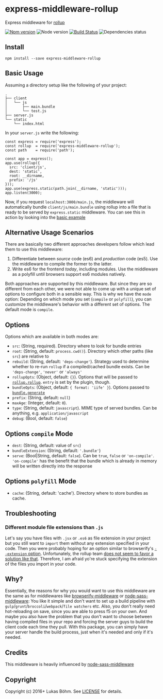 # express-middleware-rollup
Express middleware for [rollup](http://rollupjs.org/)

[![Npm version](https://badge.fury.io/js/express-middleware-rollup.svg)](https://badge.fury.io/js/express-middleware-rollup)
![Node version](https://img.shields.io/badge/node-%3E%3D%206.0-yellow.svg)
[![Build Status](https://travis-ci.org/suluke/express-middleware-rollup.svg?branch=master)](https://travis-ci.org/suluke/express-middleware-rollup)
![Dependencies status](https://david-dm.org/suluke/express-middleware-rollup.svg)

## Install
```
npm install --save express-middleware-rollup
```

## Basic Usage
Assuming a directory setup like the following of your project:
```
.
├── client
│   └── js
│       ├── main.bundle
│       └── test.js
├── server.js
└── static
    └── index.html
```
In your `server.js` write the following:
```
const express = require('express');
const rollup  = require('express-middleware-rollup');
const path    = require('path');

const app = express();
app.use(rollup({
  src: 'client/js',
  dest: 'static',
  root: __dirname,
  prefix: '/js'
}));
app.use(express.static(path.join(__dirname, 'static')));
app.listen(3000);
```
Now, if you request `localhost:3000/main.js`, the middleware will automatically bundle `client/js/main.bundle` using rollup into a file that is ready to be served by `express.static` middleware.
You can see this in action by looking into the [basic example](examples/basic)

## Alternative Usage Scenarios
There are basically two different approaches developers follow which lead them to use this middleware:

1. Differentiate between *source* code (es6) and *production* code (es5). Use the middleware to compile the former to the latter.
2. Write es6 for the frontend *today*, including modules. Use the middleware as a polyfill until browsers support es6 modules natively.

Both approaches are supported by this middleware.
But since they are so different from each other, we were not able to come up with a unique set of options to configure both in a sensible way.
This is why we have the `mode` option:
Depending on which mode you set (`compile` or `polyfill`), you can customize the middleware's behavior with a different set of options.
The default mode is `compile`.

## Options
Options which are available in both modes are:
* `src`: (String, required). Directory where to look for bundle entries
* `root`: (String, default: `process.cwd()`). Directory which other paths (like `src`) are relative to
* `rebuild`: (String, default: `'deps-change'`). Strategy used to determine whether to re-run `rollup` if a compiled/cached bundle exists. Can be  `'deps-change'`, `'never'` or `'always'`
* `rollupOpts`: (Object, default: `{}`). Options that will be passed to [`rollup.rollup`](https://github.com/rollup/rollup/wiki/JavaScript-API#rolluprollup-options-). `entry` is set by the plugin, though.
* `bundleOpts`: (Object, default: `{ format: 'iife' }`). Options passed to [`bundle.generate`](https://github.com/rollup/rollup/wiki/JavaScript-API#bundlegenerate-options-)
* `prefix`: (String, default: `null`)
* `maxAge`: (Integer, default: `0`).
* `type`: (String, default: `javascript`). MIME type of served bundles. Can be anything, e.g. `application/javascript`
* `debug`: (Bool, default: `false`)

## Options `compile` Mode
* `dest`: (String, default: value of `src`)
* `bundleExtension`: (String, default: `'.bundle'`)
* `serve`: (Bool|String, default: `false`). Can be `true`, `false` or `'on-compile'`. 
  `'on-compile'` has the benefit that the bundle which is already in memory will be written directly into the response

## Options `polyfill` Mode
* `cache`: (String, default: 'cache'). Directory where to store bundles as cache.

## Troubleshooting
### Different module file extensions than `.js`
Let's say you have files with `.jsx` or `.es6` as file extension in your project but you still want to `import` them without any extension specified in your code.
Then you were probably hoping for an option similar to browserify's [`--extension` option](https://github.com/substack/node-browserify#usage).
Unfortunately, the rollup team [does not seem to favor a solution like that](https://github.com/rollup/rollup/issues/448).
Therefore, I am afraid yo're stuck specifying the extension of the files you import in your code.

## Why?
Essentially, the reasons for why you would want to use this middleware are the same as for middlewares like [browserify-middleware](https://github.com/ForbesLindesay/browserify-middleware) or [node-sass-middleware](https://github.com/sass/node-sass-middleware):
You like it simple and don't want to set up a build pipeline with `gulp`/`grunt`/`broccoli`/`webpack`/`file watchers` etc.
Also, you don't really need hot-reloading on save, since you are able to press f5 on your own.
And maybe you also have the problem that you don't want to choose between having compiled files in your repo and forcing the server guys to build the client code each time they pull.
With this package, you can simply have your server handle the build process, just when it's needed and only if it's needed.

## Credits
This middleware is heavily influenced by [node-sass-middleware](https://github.com/sass/node-sass-middleware)

## Copyright
Copyright (c) 2016+ Lukas Böhm. See [LICENSE](LICENSE) for details.
